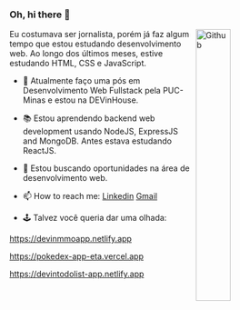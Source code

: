 ### Oh, hi there 👋

<img width="35%" align="right" alt="Github" src="https://user-images.githubusercontent.com/48678280/88862734-4903af80-d201-11ea-968b-9c939d88a37c.gif" />

Eu costumava ser jornalista, porém já faz algum tempo que estou estudando desenvolvimento web. Ao longo dos últimos meses, estive estudando HTML, CSS e JavaScript.

- 🔭 Atualmente faço uma pós em Desenvolvimento Web Fullstack pela PUC-Minas e estou na DEVinHouse.
- 📚 Estou aprendendo backend web development usando NodeJS, ExpressJS and MongoDB. Antes estava estudando ReactJS.
- 👯 Estou buscando oportunidades na área de desenvolvimento web. 
- 📫 How to reach me: [Linkedin](https://www.linkedin.com/in/francisco-j%C3%BAnior-b3071282/) [Gmail](mailto:fjunior@gmail.com)

- 🕹️ Talvez você queria dar uma olhada:

https://devinmmoapp.netlify.app

https://pokedex-app-eta.vercel.app

https://devintodolist-app.netlify.app
